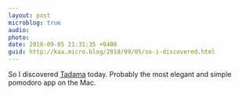```yaml
---
layout: post
microblog: true
audio: 
photo: 
date: 2018-09-05 21:31:35 +0400
guid: http://kaa.micro.blog/2018/09/05/so-i-discovered.html
---
```

So I discovered [Tadama](http://00b.in/tadama) today. Probably the most elegant and simple pomodoro app on the Mac.
